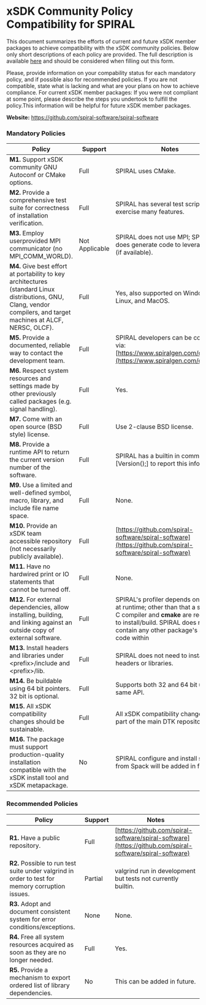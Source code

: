 # xSDK Community Policy Compatibility for SPIRAL

This document summarizes the efforts of current and future xSDK member packages to achieve compatibility with the xSDK community policies. Below only short descriptions of each policy are provided. The full description is available [here](https://docs.google.com/document/d/1DCx2Duijb0COESCuxwEEK1j0BPe2cTIJ-AjtJxt3290/edit#heading=h.2hp5zbf0n3o3)
and should be considered when filling out this form.

Please, provide information on your compability status for each mandatory policy, and if possible also for recommended policies.
If you are not compatible, state what is lacking and what are your plans on how to achieve compliance.
For current xSDK member packages: If you were not compliant at some point, please describe the steps you undertook to fulfill the policy.This information will be helpful for future xSDK member packages.

**Website:**  https://github.com/spiral-software/spiral-software

### Mandatory Policies

| Policy                 |Support| Notes                   |
|------------------------|-------|-------------------------|
|**M1.** Support xSDK community GNU Autoconf or CMake options. |Full| SPIRAL uses CMake.|
|**M2.** Provide a comprehensive test suite for correctness of installation verification. |Full| SPIRAL has several test scripts to exercise many features. |
|**M3.** Employ userprovided MPI communicator (no MPI_COMM_WORLD). |Not Applicable| SPIRAL does not use MPI; SPIRAL does generate code to leverage MPI (if available). |
|**M4.** Give best effort at portability to key architectures (standard Linux distributions, GNU, Clang, vendor compilers, and target machines at ALCF, NERSC, OLCF). |Full| Yes, also supported on Windows, Linux, and MacOS.|
|**M5.** Provide a documented, reliable way to contact the development team. |Full| SPIRAL developers can be contacted via: [https://www.spiralgen.com/contact](https://www.spiralgen.com/contact).|
|**M6.** Respect system resources and settings made by other previously called packages (e.g. signal handling). |Full| Yes.  |
|**M7.** Come with an open source (BSD style) license. |Full| Use 2-clause BSD license. |
|**M8.** Provide a runtime API to return the current version number of the software. |Full| SPIRAL has a builtin in command [Version();] to report this information. |
|**M9.** Use a limited and well-defined symbol, macro, library, and include file name space. |Full| None.  |
|**M10.** Provide an xSDK team accessible repository (not necessarily publicly available). |Full| [https://github.com/spiral-software/spiral-software](https://github.com/spiral-software/spiral-software) |
|**M11.** Have no hardwired print or IO statements that cannot be turned off. |Full| None. |
|**M12.** For external dependencies, allow installing, building, and linking against an outside copy of external software. |Full| SPIRAL's profiler depends on **python** at runtime; other than that a standard C compiler and **cmake** are required to install/build.  SPIRAL does not contain any other package's source code within  |
|**M13.** Install headers and libraries under \<prefix\>/include and \<prefix\>/lib. |Full| SPIRAL does not need to install headers or libraries. |
|**M14.** Be buildable using 64 bit pointers. 32 bit is optional. |Full| Supports both 32 and 64 bit under same API. |
|**M15.** All xSDK compatibility changes should be sustainable. |Full| All xSDK compatibility changes are part of the main DTK repository. |
|**M16.** The package must support production-quality installation compatible with the xSDK install tool and xSDK metapackage. |No| SPIRAL configure and install support from Spack will be added in future. |

### Recommended Policies

| Policy                 |Support| Notes                   |
|------------------------|-------|-------------------------|
|**R1.** Have a public repository. |Full| [https://github.com/spiral-software/spiral-software](https://github.com/spiral-software/spiral-software) |
|**R2.** Possible to run test suite under valgrind in order to test for memory corruption issues. |Partial| valgrind run in development but tests not currently builtin. |
|**R3.** Adopt and document consistent system for error conditions/exceptions. |None| None. |
|**R4.** Free all system resources acquired as soon as they are no longer needed. |Full| Yes. |
|**R5.** Provide a mechanism to export ordered list of library dependencies. |No| This can be added in future. |

